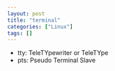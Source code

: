```yaml
---
layout: post
title: "terminal"
categories: ["Linux"]
tags: []
---
```


- tty: TeleTYpewriter or TeleTYpe
- pts: Pseudo Terminal Slave
